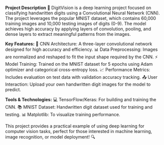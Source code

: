 **Project Description**
🚀 DigitVision is a deep learning project focused on classifying handwritten digits using a Convolutional Neural Network (CNN). The project leverages the popular MNIST dataset, which contains 60,000 training images and 10,000 testing images of digits (0-9). The model achieves high accuracy by applying layers of convolution, pooling, and dense layers to extract meaningful patterns from the images.

**Key Features:**
🔧 CNN Architecture: A three-layer convolutional network designed for high accuracy and efficiency.
📊 Data Preprocessing: Images are normalized and reshaped to fit the input shape required by the CNN.
⚡ Model Training: Trained on the MNIST dataset for 5 epochs using Adam optimizer and categorical cross-entropy loss.
📈 Performance Metrics: Includes evaluation on test data with validation accuracy tracking.
📤 User Interaction: Upload your own handwritten digit images for the model to predict.

**Tools & Technologies:**
💻 TensorFlow/Keras: For building and training the CNN.
📚 MNIST Dataset: Handwritten digit dataset used for training and testing.
📊 Matplotlib: To visualize training performance.

This project provides a practical example of using deep learning for computer vision tasks, perfect for those interested in machine learning, image recognition, or model deployment! 🔍
